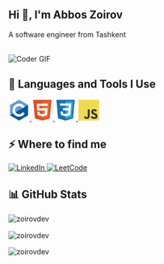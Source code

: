 ## Hi 👋, I'm Abbos Zoirov
A software engineer from Tashkent

<br>
<img alt="Coder GIF" height=250 width=350 src="https://miro.medium.com/max/1360/0*7Q3yvSIv_t0ioJ-Z.gif" />

## 🚀 Languages and Tools I Use
<p>
  <a href="https://www.cprogramming.com/" target="_blank">
    <img src="https://raw.githubusercontent.com/devicons/devicon/master/icons/c/c-original.svg" alt="C" width="42" height="42" />
  </a>
  <a href="https://developer.mozilla.org/en-US/docs/Web/HTML" target="_blank">
    <img src="https://raw.githubusercontent.com/devicons/devicon/master/icons/html5/html5-original.svg" alt="HTML" width="42" height="42" />
  </a>
  <a href="https://developer.mozilla.org/en-US/docs/Web/CSS" target="_blank">
    <img src="https://raw.githubusercontent.com/devicons/devicon/master/icons/css3/css3-original.svg" alt="CSS" width="42" height="42" />
  </a>
  <a href="https://www.javascript.com/" target="_blank">
    <img src="https://raw.githubusercontent.com/devicons/devicon/master/icons/javascript/javascript-original.svg" alt="JavaScript" width="42" height="42" />
  </a>
</p>

## ⚡️ Where to find me
<p>
  <a href="https://www.linkedin.com/in/dotnetbuilt" target="_blank">
    <img src="https://img.shields.io/badge/-LinkedIn-%230077B5?style=for-the-badge&logo=linkedin&logoColor=white" alt="LinkedIn" />
  </a>
  <a href="https://leetcode.com/zoirov1/" target="_blank">
    <img src="https://img.shields.io/badge/LeetCode-000?style=for-the-badge&logo=LeetCode&logoColor=yellow" alt="LeetCode" />
  </a>
</p>

## 📊 GitHub Stats
<p>
  <img align="center" src="https://github-profile-summary-cards.vercel.app/api/cards/profile-details?username=zoirovdev&theme=github" alt="zoirovdev" />
</p>
<p>
  <img align="center" src="https://github-profile-summary-cards.vercel.app/api/cards/repos-per-language?username=zoirovdev&theme=github" alt="zoirovdev" />
</p>
<p>
  <img align="center" src="https://github-profile-summary-cards.vercel.app/api/cards/most-commit-language?username=zoirovdev&theme=github" alt="zoirovdev" />
</p>
